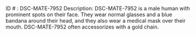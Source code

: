 ID # : DSC-MATE-7952
Description: DSC-MATE-7952 is a male human with prominent spots on their face. They wear normal glasses and a blue bandana around their head, and they also wear a medical mask over their mouth. DSC-MATE-7952 often accessorizes with a gold chain.